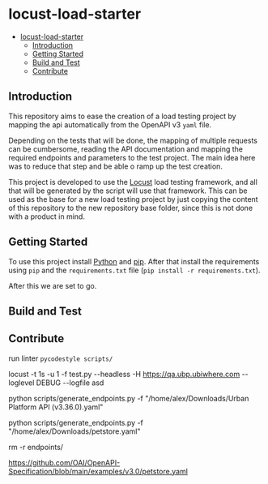 # locust-load-starter
<!-- TOC -->
* [locust-load-starter](#locust-load-starter)
  * [Introduction](#introduction)
  * [Getting Started](#getting-started)
  * [Build and Test](#build-and-test)
  * [Contribute](#contribute)
<!-- TOC -->
## Introduction
This repository aims to ease the creation of a load testing project by mapping the api automatically from the OpenAPI v3 
`yaml` file.

Depending on the tests that will be done, the mapping of multiple requests can be cumbersome, reading the API documentation 
and mapping the required endpoints and parameters to the test project. The main idea here was to reduce that step and be 
able o ramp up the test creation.

This project is developed to use the [Locust](https://locust.io/) load testing framework, and all that will be generated 
by the script will use that framework. This can be used as the base for a new load testing project by just copying the 
content of this repository to the new repository base folder, since this is not done with a product in mind.

## Getting Started
To use this project install [Python](https://www.python.org/) and [pip](https://pip.pypa.io/en/stable/installation/). 
After that install the requirements using `pip` and the `requirements.txt` file (`pip install -r requirements.txt`).

After this we are set to go.

## Build and Test
## Contribute
run linter
`pycodestyle scripts/`

locust -t 1s -u 1 -f test.py --headless -H https://qa.ubp.ubiwhere.com --loglevel DEBUG --logfile asd

python scripts/generate_endpoints.py -f "/home/alex/Downloads/Urban Platform API (v3.36.0).yaml"

python scripts/generate_endpoints.py -f "/home/alex/Downloads/petstore.yaml"

rm -r endpoints/

https://github.com/OAI/OpenAPI-Specification/blob/main/examples/v3.0/petstore.yaml
